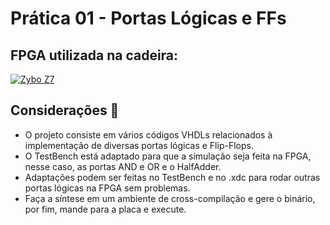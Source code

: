# Prática 01 - Portas Lógicas e FFs

## FPGA utilizada na cadeira: 
[![Zybo Z7](https://img.shields.io/badge/Zybo_Z7-00FF00?style=for-the-badge&logo=xilinx&logoColor=white)](https://digilent.com/reference/programmable-logic/zybo-z7/start)

## Considerações 📝

- O projeto consiste em vários códigos VHDLs relacionados à implementação de diversas portas lógicas e Flip-Flops.
- O TestBench está adaptado para que a simulação seja feita na FPGA, nesse caso, as portas AND e OR e o HalfAdder.
- Adaptações podem ser feitas no TestBench e no .xdc para rodar outras portas lógicas na FPGA sem problemas.
- Faça a síntese em um ambiente de cross-compilação e gere o binário, por fim, mande para a placa e execute.

